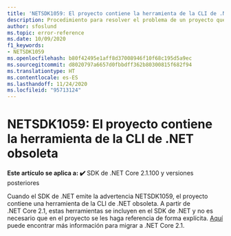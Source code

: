 ```yaml
---
title: 'NETSDK1059: El proyecto contiene la herramienta de la CLI de .NET obsoleta'
description: Procedimiento para resolver el problema de un proyecto que contiene una herramienta de la CLI de .NET obsoleta.
author: sfoslund
ms.topic: error-reference
ms.date: 10/09/2020
f1_keywords:
- NETSDK1059
ms.openlocfilehash: b80f42495e1aff8d37008946f10f68c195d5a9ec
ms.sourcegitcommit: d8020797a6657d0fbbdff362b80300815f682f94
ms.translationtype: HT
ms.contentlocale: es-ES
ms.lasthandoff: 11/24/2020
ms.locfileid: "95713124"
---
```

# <a name="netsdk1059-project-contains-obsolete-net-cli-tool"></a>NETSDK1059: El proyecto contiene la herramienta de la CLI de .NET obsoleta

**Este artículo se aplica a: ✔️** SDK de .NET Core 2.1.100 y versiones posteriores

Cuando el SDK de .NET emite la advertencia NETSDK1059, el proyecto contiene una herramienta de la CLI de .NET obsoleta. A partir de .NET Core 2.1, estas herramientas se incluyen en el SDK de .NET y no es necesario que en el proyecto se les haga referencia de forma explícita. [Aquí](https://aka.ms/dotnetclitools-in-box) puede encontrar más información para migrar a .NET Core 2.1.
